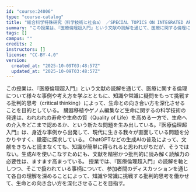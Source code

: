```yaml
---
id: "course:24006"
type: "course-catalog"
title: "総合科学特殊研究（科学技術と社会a） ／SPECIAL TOPICS ON INTEGRATED ARTS AND SCIENCES: TECHNOLOGY AND SOCIETY (a)"
summary: "この授業は、『医療倫理超入門』という文献の読解を通じて、医療に関する倫理について様々な事例や考え方を学ぶとともに、知識や常識に疑問をもって挑戦する批判的思考（critical thinking）によって、生命との向き合い方を深化させることを…"
tags: []
campus: ""
credits: 2
instructors: []
license: "CC-BY-4.0"
version:
  created_at: "2025-10-09T03:48:57Z"
  updated_at: "2025-10-09T03:48:57Z"
---
```

この授業は、『医療倫理超入門』という文献の読解を通じて、医療に関する倫理について様々な事例や考え方を学ぶとともに、知識や常識に疑問をもって挑戦する批判的思考（critical thinking）によって、生命との向き合い方を深化させることを目的としている。 臓器移植やゲノム編集など生命に関するの科学技術の発達は、われわれの寿命や生命の質（Quality of Life）を高める一方で、生命への介入をどこまで認めるか、という新たな問題を生み出している。『医療倫理超入門』は、身近な事例から出発して、現代に生きる我々が直面している問題を分かりやすく、緻密に探求している。 ChatGPTなどの生成AIの普及によって、文献をきちんと読まなくても、知識が簡単に得られると思われがちだが、そうではない。生成AIを使いこなすためにも、文献を精密かつ批判的に読み解く読解力の必要性は、ますます高まっている。 授業では、『医療倫理超入門』の読解を軸としつつ、そこで扱われている事柄について、参加者間のディスカッションを通じて各自の理解を深めることによって、知識や常識に挑戦する批判的思考を働かせて、生命との向き合い方を深化させることを目指す。
